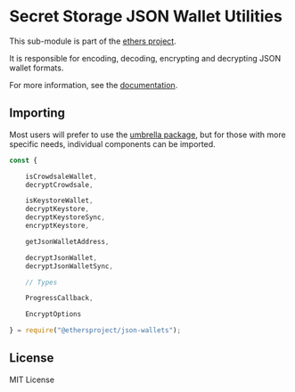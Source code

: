 Secret Storage JSON Wallet Utilities
====================================

This sub-module is part of the [ethers project](https://github.com/lev-x/ethers.js).

It is responsible for encoding, decoding, encrypting and decrypting JSON wallet
formats.

For more information, see the [documentation](https://docs.ethers.io/v5/api/utils/).


Importing
---------

Most users will prefer to use the [umbrella package](https://www.npmjs.com/package/ethers),
but for those with more specific needs, individual components can be imported.

```javascript
const {

    isCrowdsaleWallet,
    decryptCrowdsale,

    isKeystoreWallet,
    decryptKeystore,
    decryptKeystoreSync,
    encryptKeystore,

    getJsonWalletAddress,

    decryptJsonWallet,
    decryptJsonWalletSync,

    // Types

    ProgressCallback,

    EncryptOptions

} = require("@ethersproject/json-wallets");
```


License
-------

MIT License

